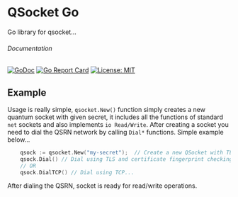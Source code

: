 # QSocket Go
Go library for qsocket...


###### Documentation 
[![GoDoc](https://godoc.org/github.com/qsocket/qsocket-go?status.svg)](http://godoc.org/github.com/qsocket/qsocket-go)
[![Go Report Card](https://goreportcard.com/badge/github.com/qsocket/qs-netcat)](https://goreportcard.com/report/github.com/qsocket/qs-netcat)
[![License: MIT](https://img.shields.io/github/license/qsocket/qsocket-go.svg)](https://raw.githubusercontent.com/qsocket/qsocket-go/master/LICENSE)

## Example
Usage is really simple, `qsocket.New()` function simply creates a new quantum socket with given secret, it includes all the functions of standard `net` sockets and also implements `io Read/Write`. After creating a socket you need to dial the QSRN network by calling `Dial*` functions. Simple example below...
```go
    qsock := qsocket.New("my-secret");  // Create a new QSocket with TLS fingerprint checking...
    qsock.Dial() // Dial using TLS and certificate fingerprint checking...
    // OR
    qsock.DialTCP() // Dial using TCP... 

``` 

After dialing the QSRN, socket is ready for read/write operations.
